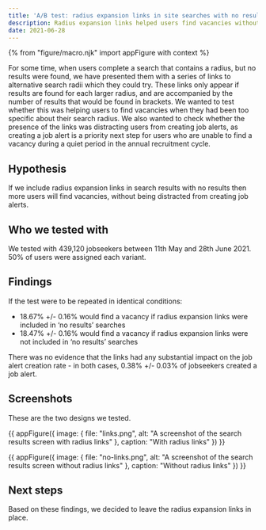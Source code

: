 ```yaml
---
title: 'A/B test: radius expansion links in site searches with no results'
description: Radius expansion links helped users find vacancies without distracting them.
date: 2021-06-28
---
```


{% from "figure/macro.njk" import appFigure with context %}

For some time, when users complete a search that contains a radius, but no results were found, we have presented them with a series of links to alternative search radii which they could try. These links only appear if results are found for each larger radius, and are accompanied by the number of results that would be found in brackets. We wanted to test whether this was helping users to find vacancies when they had been too specific about their search radius. We also wanted to check whether the presence of the links was distracting users from creating job alerts, as creating a job alert is a priority next step for users who are unable to find a vacancy during a quiet period in the annual recruitment cycle.

## Hypothesis

If we include radius expansion links in search results with no results then more users will find vacancies, without being distracted from creating job alerts.

## Who we tested with

We tested with 439,120 jobseekers between 11th May and 28th June 2021. 50% of users were assigned each variant.

## Findings

If the test were to be repeated in identical conditions:

* 18.67% +/- 0.16% would find a vacancy if radius expansion links were included in ‘no results’ searches
* 18.47% +/- 0.16% would find a vacancy if radius expansion links were not included in ‘no results’ searches

There was no evidence that the links had any substantial impact on the job alert creation rate - in both cases, 0.38% +/- 0.03% of jobseekers created a job alert.

## Screenshots

These are the two designs we tested.

{{ appFigure({
  image: {
    file: "links.png",
    alt: "A screenshot of the search results screen with radius links" 
   },
  caption: "With radius links"
}) }}

{{ appFigure({
  image: {
    file: "no-links.png",
    alt: "A screenshot of the search results screen without radius links"
  },
  caption: "Without radius links"
}) }}

## Next steps

Based on these findings, we decided to leave the radius expansion links in place.
